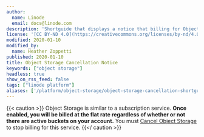 ```yaml
---
author:
  name: Linode
  email: docs@linode.com
description: 'Shortguide that displays a notice that billing for Object Storage continues until the service is cancelled even if there are no active buckets on the account.'
license: '[CC BY-ND 4.0](https://creativecommons.org/licenses/by-nd/4.0)'
modified: 2020-01-10
modified_by:
  name: Heather Zoppetti
published: 2020-01-10
title: Object Storage Cancellation Notice
keywords: ["object storage"]
headless: true
show_on_rss_feed: false
tags: ["linode platform"]
aliases: ['/platform/object-storage/object-storage-cancellation-shortguide/']
---
```


{{< caution >}}
Object Storage is similar to a subscription service. **Once enabled, you will be billed at the flat rate regardless of whether or not there are active buckets on your account.** You must [Cancel Object Storage](/docs/products/storage/object-storage/guides/cancel/) to stop billing for this service.
{{</ caution >}}
